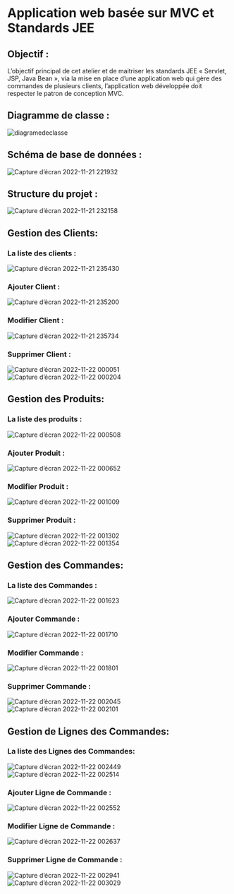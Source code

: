 
# Application web basée sur MVC et Standards JEE

## Objectif  :
L’objectif principal de cet atelier et de maitriser les standards JEE « Servlet, JSP, Java Bean »,
via la mise en place d’une application web qui gère des commandes de plusieurs clients, l’application
web développée doit respecter le patron de conception MVC.

## Diagramme de classe :
![diagramedeclasse](https://user-images.githubusercontent.com/101187429/203170699-a8bd44ed-a86b-44cc-b8df-584f374271c2.jpg)
## Schéma de base de données :
![Capture d’écran 2022-11-21 221932](https://user-images.githubusercontent.com/101187429/203172808-90a06595-8045-4f17-88db-3e4dcf16cdf7.jpg)

## Structure du projet :
![Capture d’écran 2022-11-21 232158](https://user-images.githubusercontent.com/101187429/203173023-0aff1f2b-e405-40bd-9311-d6e7ea841736.jpg)

## Gestion des Clients:

### La liste des clients :
![Capture d’écran 2022-11-21 235430](https://user-images.githubusercontent.com/101187429/203174325-bd396c80-05e5-4e39-8e71-cf98dd408841.jpg)
### Ajouter Client :
![Capture d’écran 2022-11-21 235200](https://user-images.githubusercontent.com/101187429/203174023-1e289a1d-e75b-4aec-9815-fce23f772e90.jpg)
### Modifier Client :
![Capture d’écran 2022-11-21 235734](https://user-images.githubusercontent.com/101187429/203174732-49622342-959d-4dd6-bb19-785a59ea59b4.jpg)
### Supprimer  Client :
![Capture d’écran 2022-11-22 000051](https://user-images.githubusercontent.com/101187429/203175137-706d9e08-82ef-441d-b49e-4f32ba2b7a95.jpg)
![Capture d’écran 2022-11-22 000204](https://user-images.githubusercontent.com/101187429/203175269-8a77de4b-9b97-4c9a-8d6f-e6815b5f442d.jpg)


## Gestion des Produits:

### La liste des produits :
![Capture d’écran 2022-11-22 000508](https://user-images.githubusercontent.com/101187429/203175719-1d15e714-ef04-4bef-9f05-2812c737fa3b.jpg)

### Ajouter Produit :
![Capture d’écran 2022-11-22 000652](https://user-images.githubusercontent.com/101187429/203175985-8bf508da-62e2-4f28-a403-91a370075706.jpg)

### Modifier Produit :
![Capture d’écran 2022-11-22 001009](https://user-images.githubusercontent.com/101187429/203176369-4f2c200c-cc49-4c20-94cb-6ffedacf01d1.jpg)

### Supprimer  Produit :

![Capture d’écran 2022-11-22 001302](https://user-images.githubusercontent.com/101187429/203176692-e1608549-0c95-4ab4-bb4f-02c0aa49e4d3.jpg)
![Capture d’écran 2022-11-22 001354](https://user-images.githubusercontent.com/101187429/203176787-8339ced6-8c76-4421-b072-f51d7f046d7f.jpg)



## Gestion des Commandes:

### La liste des Commandes :
![Capture d’écran 2022-11-22 001623](https://user-images.githubusercontent.com/101187429/203177326-b5df707c-e26d-4607-a0eb-1b6e99da3733.jpg)
### Ajouter Commande :
![Capture d’écran 2022-11-22 001710](https://user-images.githubusercontent.com/101187429/203177347-fe6ea3d4-618b-4f84-a4e3-d0303e698d7c.jpg)
### Modifier Commande :
![Capture d’écran 2022-11-22 001801](https://user-images.githubusercontent.com/101187429/203177357-19e9ae57-bcb8-4168-83e8-2776bd48adff.jpg)
### Supprimer  Commande :
![Capture d’écran 2022-11-22 002045](https://user-images.githubusercontent.com/101187429/203177736-c55f5d4e-8a41-4f07-ac2d-87b9ea256b27.jpg)
![Capture d’écran 2022-11-22 002101](https://user-images.githubusercontent.com/101187429/203177745-ca4d8236-9007-4b41-90a5-62d4a01d65cd.jpg)

## Gestion de Lignes des Commandes:

### La liste des Lignes des Commandes:
![Capture d’écran 2022-11-22 002449](https://user-images.githubusercontent.com/101187429/203178432-64258458-0299-498d-9e4c-b8ef1fc67738.jpg)
![Capture d’écran 2022-11-22 002514](https://user-images.githubusercontent.com/101187429/203178440-b63bc746-87f5-482c-8bc3-129d6400f627.jpg)
### Ajouter Ligne de Commande :
![Capture d’écran 2022-11-22 002552](https://user-images.githubusercontent.com/101187429/203178451-11b20616-79d9-4ad1-aec5-c2856106c843.jpg)
### Modifier Ligne de Commande :
![Capture d’écran 2022-11-22 002637](https://user-images.githubusercontent.com/101187429/203178467-b4da3960-eeba-4f2b-aab7-2549b767ab41.jpg)
### Supprimer  Ligne de Commande  :
![Capture d’écran 2022-11-22 002941](https://user-images.githubusercontent.com/101187429/203178754-b06024b1-611c-4e21-882d-3a0239931d93.jpg)
![Capture d’écran 2022-11-22 003029](https://user-images.githubusercontent.com/101187429/203178762-5177bfac-3e41-4b22-a799-0b5414187ef0.jpg)


